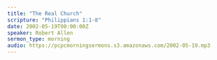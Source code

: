 ```yaml
---
title: "The Real Church"
scripture: "Philippians 1:1-8"
date: 2002-05-19T00:00:00Z
speaker: Robert Allen
sermon_type: morning
audio: https://pcpcmorningsermons.s3.amazonaws.com/2002-05-19.mp3 
---
```



